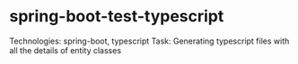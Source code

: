 # spring-boot-test-typescript
Technologies: spring-boot, typescript
Task: Generating typescript files with all the details of entity classes
